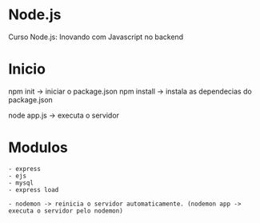 # Node.js
Curso Node.js: Inovando com Javascript no backend

# Inicio
npm init -> iniciar o package.json
npm install -> instala as dependecias do package.json

node app.js -> executa o servidor

# Modulos
	- express
	- ejs
	- mysql
	- express load

	- nodemon -> reinicia o servidor automaticamente. (nodemon app -> executa o servidor pelo nodemon)
